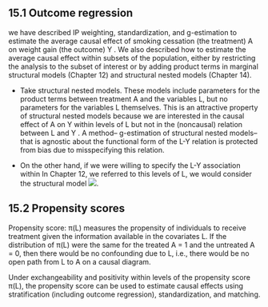 ## 15.1 Outcome regression
we have described IP weighting, standardization, and g-estimation to estimate the average causal effect of smoking cessation (the treatment) A on weight gain (the outcome) Y . We also described how to estimate the average causal effect within subsets of the population, either by restricting the analysis to the subset of interest or by adding product terms in marginal structural models (Chapter 12) and structural nested models (Chapter 14). 
- Take structural nested models. These models include parameters for the product terms between treatment A and the variables L, but no parameters for the variables L themselves. This is an attractive property of structural nested models because we are interested in the causal effect of A on Y within levels of L but not in the (noncausal) relation between L and Y . A method– g-estimation of structural nested models–that is agnostic about the functional form of the L-Y relation is protected from bias due to misspecifying this relation.

- On the other hand, if we were willing to specify the L-Y association within In Chapter 12, we referred to this levels of L, we would consider the structural model <img src="https://render.githubusercontent.com/render/math?math=E[Y^{a,c=0}|L]=\beta _{0}%2B\beta _{1}a%2B\beta_{2}aL%2B\beta_{3}L">.
 
## 15.2 Propensity scores
Propensity score: π(L) measures the propensity of individuals to receive treatment given the information available in the covariates L. If the distribution of π(L) were the same for the treated A = 1 and the untreated A = 0, then there would be no confounding due to L, i.e., there would be no open path from L to A on a causal diagram.


Under exchangeability and positivity within levels of the propensity score π(L), the propensity score can be used to estimate causal effects using stratification (including outcome regression), standardization, and matching.

 
